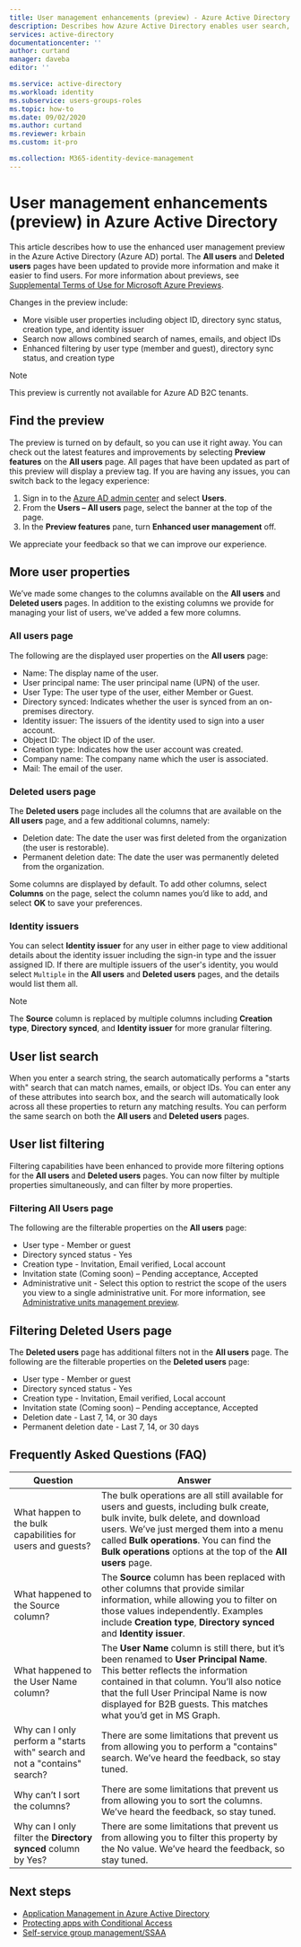 ```yaml
---
title: User management enhancements (preview) - Azure Active Directory | Microsoft Docs
description: Describes how Azure Active Directory enables user search, filtering, and more information about your users.
services: active-directory
documentationcenter: ''
author: curtand
manager: daveba
editor: ''

ms.service: active-directory
ms.workload: identity
ms.subservice: users-groups-roles
ms.topic: how-to
ms.date: 09/02/2020
ms.author: curtand
ms.reviewer: krbain
ms.custom: it-pro

ms.collection: M365-identity-device-management
---
```


# User management enhancements (preview) in Azure Active Directory

This article describes how to use the enhanced user management preview in the Azure Active Directory (Azure AD) portal. The **All users** and **Deleted users** pages have been updated to provide more information and make it easier to find users. For more information about previews, see [Supplemental Terms of Use for Microsoft Azure Previews](https://azure.microsoft.com/support/legal/preview-supplemental-terms/).

Changes in the preview include:

- More visible user properties including object ID, directory sync status, creation type, and identity issuer
- Search now allows combined search of names, emails, and object IDs
- Enhanced filtering by user type (member and guest), directory sync status, and creation type

> [!NOTE]
> This preview is currently not available for Azure AD B2C tenants.

## Find the preview

The preview is turned on by default, so you can use it right away. You can check out the latest features and improvements by selecting **Preview features** on the **All users** page. All pages that have been updated as part of this preview will display a preview tag. If you are having any issues, you can switch back to the legacy experience:

1. Sign in to the [Azure AD admin center](https://aad.portal.azure.com) and select **Users**.
1. From the **Users – All users** page, select the banner at the top of the page.
1. In the **Preview features** pane, turn **Enhanced user management** off.

We appreciate your feedback so that we can improve our experience.

## More user properties

We’ve made some changes to the columns available on the **All users** and **Deleted users** pages. In addition to the existing columns we provide for managing your list of users, we've added a few more columns.

### All users page

The following are the displayed user properties on the **All users** page:

- Name: The display name of the user.
- User principal name: The user principal name (UPN) of the user.
- User Type: The user type of the user, either Member or Guest.
- Directory synced: Indicates whether the user is synced from an on-premises directory.
- Identity issuer: The issuers of the identity used to sign into a user account.
- Object ID: The object ID of the user.
- Creation type: Indicates how the user account was created.
- Company name: The company name which the user is associated.
- Mail:  The email of the user.

### Deleted users page

The **Deleted users** page includes all the columns that are available on the **All users** page, and a few additional columns, namely:

- Deletion date: The date the user was first deleted from the organization (the user is restorable).
- Permanent deletion date: The date the user was permanently deleted from the organization.

Some columns are displayed by default. To add other columns, select **Columns** on the page, select the column names you’d like to add, and select **OK** to save your preferences.

### Identity issuers

You can select **Identity issuer** for any user in either page to view additional details about the identity issuer including the sign-in type and the issuer assigned ID. If there are multiple issuers of the user's identity, you would select `Multiple` in the **All users** and **Deleted users** pages, and the details would list them all.

> [!NOTE]
> The **Source** column is replaced by multiple columns including **Creation type**, **Directory synced**, and **Identity issuer** for more granular filtering.

## User list search

When you enter a search string, the search automatically performs a "starts with" search that can match names, emails, or object IDs. You can enter any of these attributes into search box, and the search will automatically look across all these properties to return any matching results. You can perform the same search on both the **All users** and **Deleted users** pages.

## User list filtering

Filtering capabilities have been enhanced to provide more filtering options for the **All users** and **Deleted users** pages. You can now filter by multiple properties simultaneously, and can filter by more properties.

### Filtering All Users page

The following are the filterable properties on the **All users** page:

- User type - Member or guest
- Directory synced status - Yes
- Creation type - Invitation, Email verified, Local account
- Invitation state (Coming soon) – Pending acceptance, Accepted
- Administrative unit - Select this option to restrict the scope of the users you view to a single administrative unit. For more information, see [Administrative units management preview](directory-administrative-units.md).

## Filtering Deleted Users page

The **Deleted users** page has additional filters not in the **All users** page. The following are the filterable properties on the **Deleted users** page:

- User type - Member or guest
- Directory synced status - Yes
- Creation type - Invitation, Email verified, Local account
- Invitation state (Coming soon) – Pending acceptance, Accepted
- Deletion date - Last 7, 14, or 30 days
- Permanent deletion date - Last 7, 14, or 30 days

## Frequently Asked Questions (FAQ)

Question | Answer
-------- | ------
What happen to the bulk capabilities for users and guests? | The bulk operations are all still available for users and guests, including bulk create, bulk invite, bulk delete, and download users. We’ve just merged them into a menu called **Bulk operations**. You can find the **Bulk operations** options at the top of the **All users** page.
What happened to the Source column? | The **Source** column has been replaced with other columns that provide similar information, while allowing you to filter on those values independently. Examples include **Creation type**, **Directory synced** and **Identity issuer**.
What happened to the User Name column? | The **User Name** column is still there, but it’s been renamed to **User Principal Name**. This  better reflects the information contained in that column. You’ll also notice that the full User Principal Name is now displayed for B2B guests. This matches what you’d get in MS Graph.  
Why can I only perform a "starts with" search and not a "contains" search? | There are some limitations that prevent us from allowing you to perform a "contains" search. We’ve heard the feedback, so stay tuned.
Why can’t I sort the columns? | There are some limitations that prevent us from allowing you to sort the columns. We’ve heard the feedback, so stay tuned.
Why can I only filter the **Directory synced** column by Yes? | There are some limitations that prevent us from allowing you to filter this property by the No value. We’ve heard the feedback, so stay tuned.

## Next steps

- [Application Management in Azure Active Directory](../manage-apps/what-is-application-management.md)
- [Protecting apps with Conditional Access](../conditional-access/overview.md)
- [Self-service group management/SSAA](groups-self-service-management.md)
